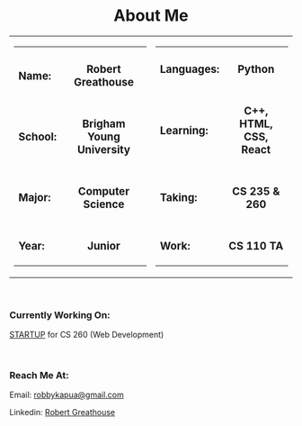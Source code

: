<h1 align=center>About Me</h1>

<table align=center>

<tr>
<td><table>

<tr>
<td><h3>Name:</h3></td>
<td><h3 align=center>Robert Greathouse</h3></td>
</tr>

<tr>
<td><h3>School:</h3></td>
<td><h3 align=center>Brigham Young University</h3></td>
</tr>

<tr>
<td><h3>Major:</h3></td>
<td><h3 align=center>Computer Science</h3></td>
</tr>

<tr>
<td><h3>Year:</h3></td>
<td><h3 align=center>Junior</h3></td>
</tr>

</table></td>

<td> <table>

<tr>
<td><h3>Languages:</h3></td>
<td><h3 align=center>Python</h3></td>
</tr>

<tr>
<td><h3>Learning:</h3></td>
<td><h3 align=center>C++, HTML, CSS, React</h3></td>
</tr>

<tr>
<td><h3>Taking:</h3></td>
<td><h3 align=center>CS 235 & 260</h3></td>
</tr>

<tr>
<td><h3>Work:</h3></td>
<td><h3 align=center>CS 110 TA</h3></td>
</tr>

</table></td>

</tr>

</table>

</br>

<h3 align=left>Currently Working On:</h3>
<p align=left><a href="https://github.com/robbykap/startup">STARTUP</a> for CS 260 (Web Development)</p>

</br>

<h3 align=left>Reach Me At:</h3>
<p align=left>Email: <a href="mailto: robbykapua@gmail.com">robbykapua@gmail.com</a></p>
<p align=left>Linkedin: <a href="https://www.linkedin.com/in/robert-greathouse-19ba24161/">Robert Greathouse</a></p>